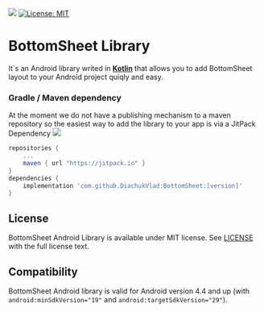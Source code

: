 [![](https://jitpack.io/v/DiachukVlad/BottomSheet.svg)](https://jitpack.io/#DiachukVlad/BottomSheet) [![License: MIT](https://img.shields.io/badge/License-MIT-yellow.svg)](https://opensource.org/licenses/MIT)
# BottomSheet Library 
It`s an Android library writed in **[Kotlin](https://github.com/JetBrains/kotlin)** that allows you to add BottomSheet layout to your Android project quiqly and easy.

### Gradle / Maven dependency 
At the moment we do not have a publishing mechanism to a maven repository so the easiest way to add the library to your app is via a JitPack Dependency 
[![](https://jitpack.io/v/DiachukVlad/BottomSheet.svg)](https://jitpack.io/#DiachukVlad/BottomSheet)

```gradle
repositories {
    ...
    maven { url "https://jitpack.io" }
}
dependencies {
    implementation 'com.github.DiachukVlad:BottomSheet:[version]'
}
```

##  License
BottomSheet Android Library is available under MIT license. See [LICENSE](https://github.com/DiachukVlad/BottomSheet/blob/master/LICENSE) with the full license text. 

## Compatibility
BottomSheet Android library is valid for Android version 4.4 and up (with ```android:minSdkVersion="19"``` and ```android:targetSdkVersion="29"```).
